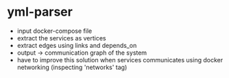# yml-parser
- input docker-compose file
- extract the services as vertices
- extract edges using links and depends_on
- output -> communication graph of the system
- have to improve this solution when services communicates using docker networking (inspecting 'networks' tag)
